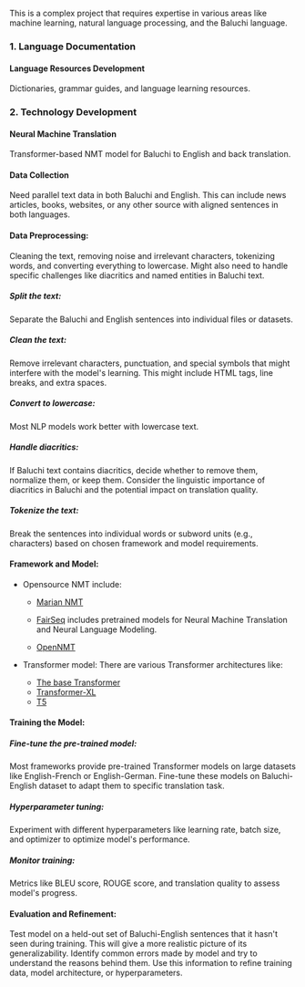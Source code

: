 This is a complex project that requires expertise in various areas like machine learning, natural language processing, and the Baluchi language.


### 1. Language Documentation
#### Language Resources Development
Dictionaries, grammar guides, and language learning resources.

### 2. Technology Development

#### Neural Machine Translation
Transformer-based NMT model for Baluchi to English and back translation.
#### Data Collection
  Need parallel text data in both Baluchi and English. This can include news articles, books, websites, or any other source with aligned sentences in both languages.
#### Data Preprocessing:
  Cleaning the text, removing noise and irrelevant characters, tokenizing words, and converting everything to lowercase. Might also need to handle specific challenges like diacritics and named entities in Baluchi text.
  ##### Split the text: 
  Separate the Baluchi and English sentences into individual files or datasets.
  ##### Clean the text: 
  Remove irrelevant characters, punctuation, and special symbols that might interfere with the model's learning. This might include HTML tags, line breaks, and extra spaces.
##### Convert to lowercase: 
Most NLP models work better with lowercase text.
##### Handle diacritics: 
If Baluchi text contains diacritics, decide whether to remove them, normalize them, or keep them. Consider the linguistic importance of diacritics in Baluchi and the potential impact on translation quality.
##### Tokenize the text: 
Break the sentences into individual words or subword units (e.g., characters) based on chosen framework and model requirements.


#### Framework and Model:
- Opensource NMT include:
  - [Marian NMT](https://marian-nmt.github.io/)
  - [FairSeq](https://github.com/facebookresearch/fairseq) includes pretrained models for Neural Machine Translation and Neural Language Modeling.

  - [OpenNMT](https://github.com/OpenNMT)
 
- Transformer model:
  There are various Transformer architectures like:
  - [The base Transformer](https://huggingface.co/docs/transformers/en/index)
  - [Transformer-XL](https://huggingface.co/docs/transformers/model_doc/transfo-xl)
  - [T5](https://paperswithcode.com/method/t5)
 
#### Training the Model:
##### Fine-tune the pre-trained model: 
Most frameworks provide pre-trained Transformer models on large datasets like English-French or English-German. Fine-tune these models on Baluchi-English dataset to adapt them to specific translation task.
##### Hyperparameter tuning: 
Experiment with different hyperparameters like learning rate, batch size, and optimizer to optimize model's performance. 
##### Monitor training: 
Metrics like BLEU score, ROUGE score, and translation quality to assess model's progress.

####  Evaluation and Refinement:
Test model on a held-out set of Baluchi-English sentences that it hasn't seen during training. This will give a more realistic picture of its generalizability.
Identify common errors made by model and try to understand the reasons behind them. Use this information to refine training data, model architecture, or hyperparameters.





